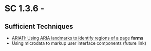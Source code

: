 # SC 1.3.6 - 

## Sufficient Techniques

- [ARIA11: Using ARIA landmarks to identify regions of a page](aria11.md) **forms**
- Using microdata to markup user interface components (future link)
